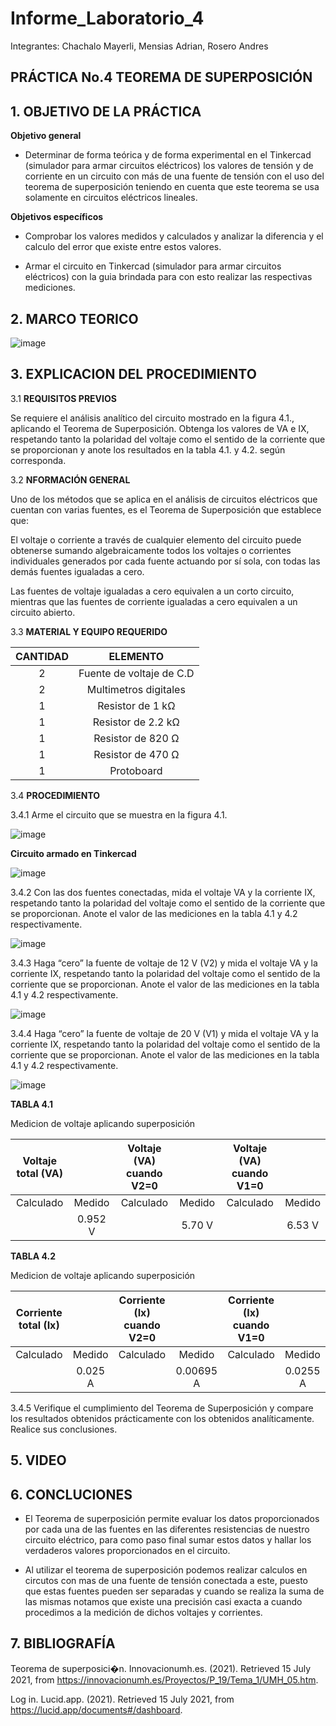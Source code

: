 # Informe_Laboratorio_4

Integrantes: Chachalo Mayerli, Mensias Adrian, Rosero Andres

## **PRÁCTICA No.4 TEOREMA DE SUPERPOSICIÓN**

## 1.  OBJETIVO DE LA PRÁCTICA

**Objetivo general** 

- Determinar de forma teórica y de forma experimental en el Tinkercad (simulador para armar circuitos eléctricos) los valores de tensión y de corriente en un circuito con más de una fuente de tensión con el uso del teorema de superposición teniendo en cuenta que este teorema se usa solamente en circuitos eléctricos lineales.

**Objetivos específicos**

- Comprobar los valores medidos y calculados y analizar la diferencia y el calculo del error que existe entre estos valores.

- Armar el circuito en Tinkercad (simulador para armar circuitos eléctricos) con la guia brindada para con esto realizar las respectivas mediciones.

## 2.  MARCO TEORICO

![image](https://user-images.githubusercontent.com/75383758/125713096-dcd89342-9c87-44a7-930e-84c5b8de4ceb.png)

## 3.  EXPLICACION DEL PROCEDIMIENTO 

3.1 **REQUISITOS PREVIOS**

Se requiere el análisis analítico del circuito mostrado en la figura 4.1., aplicando el
Teorema de Superposición. Obtenga los valores de VA e IX, respetando tanto la polaridad
del voltaje como el sentido de la corriente que se proporcionan y anote los resultados en
la tabla 4.1. y 4.2. según corresponda.

3.2 **NFORMACIÓN GENERAL**

Uno de los métodos que se aplica en el análisis de circuitos eléctricos que cuentan
con varias fuentes, es el Teorema de Superposición que establece que:

El voltaje o corriente a través de cualquier elemento del circuito puede obtenerse
sumando algebraicamente todos los voltajes o corrientes individuales generados por
cada fuente actuando por sí sola, con todas las demás fuentes igualadas a cero.

Las fuentes de voltaje igualadas a cero equivalen a un corto circuito, mientras que
las fuentes de corriente igualadas a cero equivalen a un circuito abierto.

 3.3 **MATERIAL Y EQUIPO REQUERIDO**

|**CANTIDAD**| **ELEMENTO**|
|:---: | :---: |
| 2 | Fuente de voltaje de C.D |
| 2 | Multimetros digitales |
| 1 | Resistor de 1 kΩ |
| 1 | Resistor de 2.2 kΩ |
| 1 | Resistor de 820 Ω |
| 1 | Resistor de 470 Ω |
| 1 | Protoboard |

3.4 **PROCEDIMIENTO**

3.4.1 Arme el circuito que se muestra en la figura 4.1.

![image](https://user-images.githubusercontent.com/85126275/125666869-90b25903-fa1c-40b2-ae7e-b20333a1acb4.png)

 **Circuito armado en Tinkercad**
 
![image](https://user-images.githubusercontent.com/85126275/125879796-bc0744c6-62db-4e0a-b1b7-b6bd1a9ec5e3.png)


3.4.2 Con las dos fuentes conectadas, mida el voltaje VA y la corriente IX, respetando
tanto la polaridad del voltaje como el sentido de la corriente que se proporcionan. Anote
el valor de las mediciones en la tabla 4.1 y 4.2 respectivamente.

![image](https://user-images.githubusercontent.com/85126275/125882812-288ed313-7f4f-4387-b63f-7f2adbb9e457.png)


3.4.3 Haga “cero” la fuente de voltaje de 12 V (V2) y mida el voltaje VA y la corriente
IX, respetando tanto la polaridad del voltaje como el sentido de la corriente que se
proporcionan. Anote el valor de las mediciones en la tabla 4.1 y 4.2 respectivamente.

![image](https://user-images.githubusercontent.com/85126275/125883810-04f16736-753d-46bc-99f6-40da8b06e6fe.png)



3.4.4 Haga “cero” la fuente de voltaje de 20 V (V1) y mida el voltaje VA y la corriente
IX, respetando tanto la polaridad del voltaje como el sentido de la corriente que se
proporcionan. Anote el valor de las mediciones en la tabla 4.1 y 4.2 respectivamente.

![image](https://user-images.githubusercontent.com/85126275/125883285-837aeb5a-285f-4b9c-b3d8-72755c1cb5e2.png)

**TABLA 4.1**

Medicion de voltaje aplicando superposición 

|**Voltaje total (VA)**|           | **Voltaje (VA) cuando V2=0** |            | **Voltaje (VA) cuando V1=0** |           |
|        :--:          |   :---:   |            :---:             |   :---:    |            :---:             |   :---:   |
|        Calculado     |   Medido  |          Calculado           |   Medido   |            Calculado         |   Medido  |  
|                      |  0.952 V  |                              |   5.70 V   |                              |   6.53 V  | 
  


**TABLA 4.2**

Medicion de voltaje aplicando superposición 

|**Corriente total (Ix)**|           | **Corriente (Ix) cuando V2=0** |            | **Corriente (Ix) cuando V1=0** |           |
|        :--:            |   :---:   |            :---:               |   :---:    |            :---:               |   :---:   |
|        Calculado       |   Medido  |          Calculado             |   Medido   |            Calculado           |   Medido  |  
|                        |  0.025 A  |                                | 0.00695 A  |                                |  0.0255 A | 

3.4.5 Verifique el cumplimiento del Teorema de Superposición y compare los
resultados obtenidos prácticamente con los obtenidos analíticamente. Realice sus
conclusiones.

## 5.  VIDEO



## 6.  CONCLUCIONES 

- El Teorema de superposición permite evaluar los datos proporcionados por cada una de las fuentes en las diferentes resistencias de nuestro circuito eléctrico, para como paso final sumar estos datos y hallar los verdaderos valores proporcionados en el circuito.

- Al utilizar el teorema de superposición podemos realizar calculos en circutos con mas de una fuente de tensión conectada a este, puesto que estas fuentes pueden ser separadas y cuando se realiza la suma de las mismas notamos que existe una precisión casi exacta a cuando procedimos a la medición de dichos voltajes y corrientes.

## 7.  BIBLIOGRAFÍA

Teorema de superposici�n. Innovacionumh.es. (2021). Retrieved 15 July 2021, from https://innovacionumh.es/Proyectos/P_19/Tema_1/UMH_05.htm.

Log in. Lucid.app. (2021). Retrieved 15 July 2021, from https://lucid.app/documents#/dashboard.









